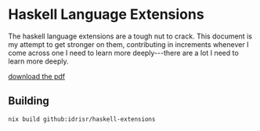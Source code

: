 # Haskell Language Extensions

The haskell language extensions are a tough nut to crack. This document is my
attempt to get stronger on them, contributing in increments whenever I come
across one I need to learn more deeply---there are a lot I need to learn more
deeply.

[download the pdf](https://idrisraja.com/haskell-extensions/00-main.pdf)


## Building

```
nix build github:idrisr/haskell-extensions
```
